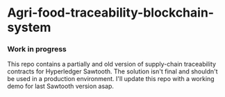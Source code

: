 # Agri-food-traceability-blockchain-system
### Work in progress

This repo contains a partially and old version of supply-chain traceability contracts for Hyperledger Sawtooth.
The solution isn't final and shouldn't be used in a production environment. I'll update this repo with a working demo for last Sawtooth version asap.
